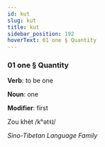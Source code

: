 ```yaml
---
id: kut
slug: kut
title: kut
sidebar_position: 192
hoverText: 01 one § Quantity
---
```


### 01 one § Quantity

**Verb**: to be one

**Noun**: one

**Modifier**: first

Zou khèt /kʰət˧˩/

*Sino-Tibetan Language Family*